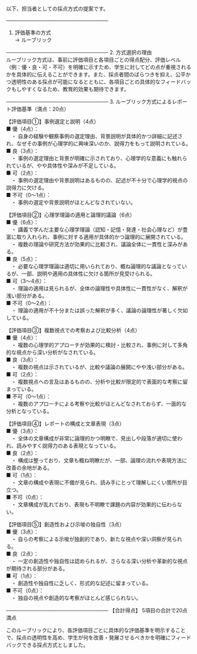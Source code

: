 以下、担当者としての採点方式の提案です。

────────────────────────────
1. 評価基準の方式  
→ ルーブリック

────────────────────────────
2. 方式選択の理由  
ルーブリック方式は、事前に評価項目と各項目ごとの得点配分、評価レベル（例：優・良・可・不可）を明確に示すため、学生に対してどの点が重視されるかを具体的に伝えることができます。また、採点者間のばらつきを抑え、公平かつ透明性のある採点が可能になるとともに、各項目ごとの具体的なフィードバックもしやすくなるため、教育的効果も期待できます。

────────────────────────────
3. ルーブリック方式によるレポート評価基準（満点：20点）

【評価項目①】事例選定と説明（4点）  
■ 優（4点）：  
 ・ 自身の経験や観察事例の選定理由、背景説明が具体的かつ詳細に記述され、なぜその事例が心理学的に興味深いのか、説得力をもって説明されている。  
■ 良（3点）：  
 ・ 事例の選定理由と背景が明確に示されており、心理学的な意義にも触れられているが、やや具体性や深みが不足している。  
■ 可（2点）：  
 ・ 事例の選定理由や背景説明はあるものの、記述が不十分で心理学的視点の説得力に欠ける。  
■ 不可（0～1点）：  
 ・ 事例の選定や背景説明がほとんどなされていない。

【評価項目②】心理学理論の適用と論理的議論（6点）  
■ 優（6点）：  
 ・ 講義で学んだ主要な心理学理論（認知・記憶・発達・社会心理など）が豊富に取り入れられ、事例に対する適用が具体的かつ論理的に展開されている。  
 ・ 複数の理論や研究方法が効果的に比較され、議論全体に一貫性と深みがある。  
■ 良（5点）：  
 ・ 必要な心理学理論は適切に用いられており、概ね論理的な議論となっているが、一部、説明や適用の具体性に欠ける箇所が見受けられる。  
■ 可（3～4点）：  
 ・ 理論の適用は見られるが、全体の論理性や具体性に一貫性がなく、解釈が浅い部分がある。  
■ 不可（0～2点）：  
 ・ 理論の適用が不十分または誤った解釈が多く、議論の論理性が著しく欠如している。

【評価項目③】複数視点での考察および比較分析（4点）  
■ 優（4点）：  
 ・ 複数の心理学的アプローチが効果的に検討・比較され、事例に対して多角的な視点から深い分析がなされている。  
■ 良（3点）：  
 ・ 複数の視点は示されているが、比較や議論の展開にやや浅い部分がある。  
■ 可（2点）：  
 ・ 複数視点への言及はあるものの、分析や比較が限定的で表面的な考察に留まっている。  
■ 不可（0～1点）：  
 ・ 複数のアプローチによる考察や比較がほとんどなされておらず、一面的な分析となっている。

【評価項目④】レポートの構成と文章表現（3点）  
■ 優（3点）：  
 ・ 全体の文章構成が非常に論理的かつ明瞭で、見出しや段落が適切に使われ、読みやすく説得力のある表現となっている。  
■ 良（2点）：  
 ・ 構成は整っており、文章も概ね明瞭だが、一部、論理の流れや表現方法に改善の余地がある。  
■ 可（1点）：  
 ・ 文章の構成や表現に不備が見られ、読み手にとって理解しにくい箇所が目立つ。  
■ 不可（0点）：  
 ・ 文章構成が乱れており、表現も不明瞭で課題の内容が効果的に伝わらない。

【評価項目⑤】創造性および示唆の独自性（3点）  
■ 優（3点）：  
 ・ 自らの考察による示唆が独創的であり、新たな視点や深い洞察が見られる。  
■ 良（2点）：  
 ・ 一定の創造性や独自性は認められるが、さらなる深い分析や革新的な視点が期待される部分がある。  
■ 可（1点）：  
 ・ 創造性や独自性に乏しく、形式的な記述に留まっている。  
■ 不可（0点）：  
 ・ 独自の視点や創造的な考察がほとんど感じられない。

────────────────────────────
【合計得点】 5項目の合計で20点満点

このルーブリックにより、各評価項目ごとに具体的な評価基準を明示することで、採点の透明性を高め、学生が何を改善・発展させるべきかを明確にフィードバックできる採点方式としました。